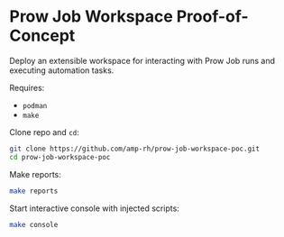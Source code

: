 # Prow Job Workspace Proof-of-Concept
Deploy an extensible workspace for interacting with Prow Job runs and executing automation tasks.

Requires:
- `podman`
- `make`

Clone repo and `cd`:
```bash
git clone https://github.com/amp-rh/prow-job-workspace-poc.git
cd prow-job-workspace-poc
```
Make reports:
```bash
make reports
```

Start interactive console with injected scripts:
```bash
make console
```